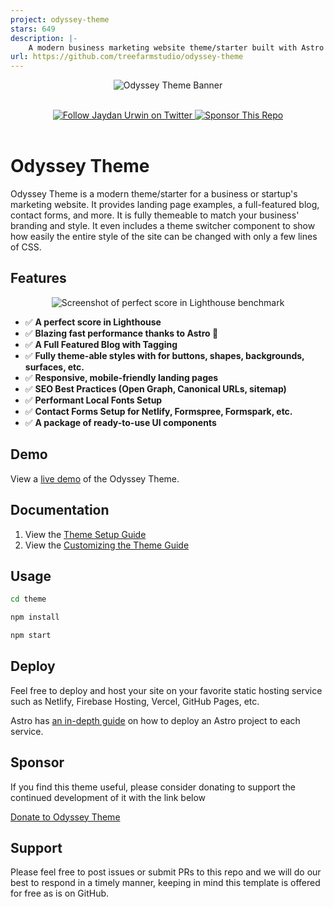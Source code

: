 ```yaml
---
project: odyssey-theme
stars: 649
description: |-
    A modern business marketing website theme/starter built with Astro 🚀
url: https://github.com/treefarmstudio/odyssey-theme
---
```


<p align="center">
  <img src="assets/gh-banner.png" alt="Odyssey Theme Banner">
</p>

<br/>
<div align="center">
  <a href="https://twitter.com/jaydanurwin">
  <img src="assets/twitter-badge.svg" alt="Follow Jaydan Urwin on Twitter"/>
</a>
  <a href="https://sapling.lemonsqueezy.com/checkout/buy/9b78751f-6382-442d-ac99-32c2318b70a0">
    <img src="assets/sponsor-badge.svg" alt="Sponsor This Repo" />
  </a>
</div>
<br/>

# Odyssey Theme

Odyssey Theme is a modern theme/starter for a business or startup's marketing website. It provides landing page examples, a full-featured blog, contact forms, and more. It is fully themeable to match your business' branding and style. It even includes a theme switcher component to show how easily the entire style of the site can be changed with only a few lines of CSS.

## Features

<p align="center">
  <img src="assets/lh-screenshot.png" alt="Screenshot of perfect score in Lighthouse benchmark">
</p>


- ✅ **A perfect score in Lighthouse**
- ✅ **Blazing fast performance thanks to Astro 🚀**
- ✅ **A Full Featured Blog with Tagging**
- ✅ **Fully theme-able styles with for buttons, shapes, backgrounds, surfaces, etc.**
- ✅ **Responsive, mobile-friendly landing pages**
- ✅ **SEO Best Practices (Open Graph, Canonical URLs, sitemap)**
- ✅ **Performant Local Fonts Setup**
- ✅ **Contact Forms Setup for Netlify, Formspree, Formspark, etc.**
- ✅ **A package of ready-to-use UI components**


## Demo

View a [live demo](https://odyssey-theme.sapling.supply/) of the Odyssey Theme.

## Documentation

1. View the [Theme Setup Guide](https://odyssey-theme.sapling.supply/theme/theme-setup)
2. View the [Customizing the Theme Guide](https://odyssey-theme.sapling.supply/theme/customizing-odyssey)

## Usage

```bash
cd theme

npm install

npm start
```

## Deploy

Feel free to deploy and host your site on your favorite static hosting service such as Netlify, Firebase Hosting, Vercel, GitHub Pages, etc.

Astro has [an in-depth guide](https://docs.astro.build/en/guides/deploy/) on how to deploy an Astro project to each service.

## Sponsor

If you find this theme useful, please consider donating to support the continued development of it with the link below

[Donate to Odyssey Theme](https://sapling.lemonsqueezy.com/checkout/buy/9b78751f-6382-442d-ac99-32c2318b70a0)

## Support

Please feel free to post issues or submit PRs to this repo and we will do our best to respond in a timely manner, keeping in mind this template is offered for free as is on GitHub.

